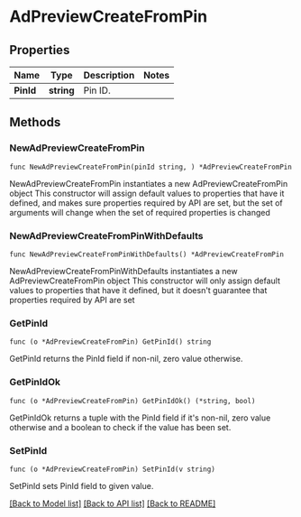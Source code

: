# AdPreviewCreateFromPin

## Properties

Name | Type | Description | Notes
------------ | ------------- | ------------- | -------------
**PinId** | **string** | Pin ID. | 

## Methods

### NewAdPreviewCreateFromPin

`func NewAdPreviewCreateFromPin(pinId string, ) *AdPreviewCreateFromPin`

NewAdPreviewCreateFromPin instantiates a new AdPreviewCreateFromPin object
This constructor will assign default values to properties that have it defined,
and makes sure properties required by API are set, but the set of arguments
will change when the set of required properties is changed

### NewAdPreviewCreateFromPinWithDefaults

`func NewAdPreviewCreateFromPinWithDefaults() *AdPreviewCreateFromPin`

NewAdPreviewCreateFromPinWithDefaults instantiates a new AdPreviewCreateFromPin object
This constructor will only assign default values to properties that have it defined,
but it doesn't guarantee that properties required by API are set

### GetPinId

`func (o *AdPreviewCreateFromPin) GetPinId() string`

GetPinId returns the PinId field if non-nil, zero value otherwise.

### GetPinIdOk

`func (o *AdPreviewCreateFromPin) GetPinIdOk() (*string, bool)`

GetPinIdOk returns a tuple with the PinId field if it's non-nil, zero value otherwise
and a boolean to check if the value has been set.

### SetPinId

`func (o *AdPreviewCreateFromPin) SetPinId(v string)`

SetPinId sets PinId field to given value.



[[Back to Model list]](../README.md#documentation-for-models) [[Back to API list]](../README.md#documentation-for-api-endpoints) [[Back to README]](../README.md)


